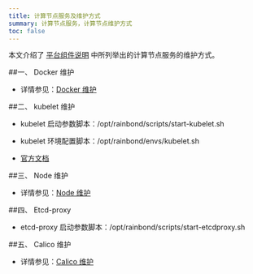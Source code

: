 ```yaml
---
title: 计算节点服务及维护方式
summary: 计算节点服务，计算节点维护方式
toc: false
---
```


<div id="toc"></div>

本文介绍了 [平台组件说明](../component-description.html) 中所列举出的计算节点服务的维护方式。

##一、 Docker 维护

- 详情参见：[Docker 维护](management-node.html#2-1-docker)

##二、 kubelet 维护

- kubelet 启动参数脚本：/opt/rainbond/scripts/start-kubelet.sh

- kubelet 环境配置脚本：/opt/rainbond/envs/kubelet.sh

- [官方文档](https://kubernetes.io/docs/reference/command-line-tools-reference/kubelet/)

##三、 Node 维护

- 详情参见：[Node 维护](management-node.html#2-3-node)

##四、 Etcd-proxy

- etcd-proxy 启动参数脚本：/opt/rainbond/scripts/start-etcdproxy.sh

##五、 Calico 维护

- 详情参见：[Calico 维护](management-node.html#2-5-calico)